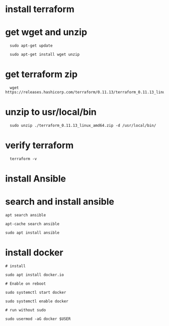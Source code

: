 # install terraform

  # get wget and unzip
  
      sudo apt-get update

      sudo apt-get install wget unzip
      
  # get terraform zip
  
      wget https://releases.hashicorp.com/terraform/0.11.13/terraform_0.11.13_linux_amd64.zip
      
  # unzip to usr/local/bin
  
      sudo unzip ./terraform_0.11.13_linux_amd64.zip -d /usr/local/bin/
  
  # verify terraform 
  
      terraform -v
      
      
      
# install Ansible

  # search and install ansible
  
    apt search ansible
    
    apt-cache search ansible
    
    sudo apt install ansible

# install docker
    # install
    
    sudo apt install docker.io
    
    # Enable on reboot
    
    sudo systemctl start docker
    
    sudo systemctl enable docker
    
    # run without sudo
    
    sudo usermod -aG docker $USER
